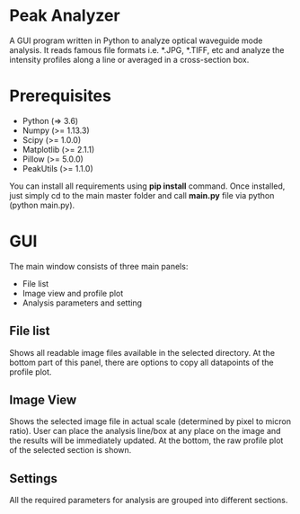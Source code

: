   # Peak Analyzer
  A GUI program written in Python to analyze optical waveguide mode analysis. It reads famous file formats i.e. *.JPG, *.TIFF, etc and analyze the intensity profiles along a line or averaged in a cross-section box.
  
  # Prerequisites
  - Python (=> 3.6)
  - Numpy (>= 1.13.3)
  - Scipy (>= 1.0.0)
  - Matplotlib (>= 2.1.1)
  - Pillow (>= 5.0.0)
  - PeakUtils (>= 1.1.0)
  
  You can install all requirements using **pip install** command. Once installed, just simply cd to the main master folder and call **main.py** file via python (python main.py).
  
  # GUI
  
  The main window consists of three main panels:
  - File list
  - Image view and profile plot
  - Analysis parameters and setting
  
  ## File list
  Shows all readable image files available in the selected directory. At the bottom part of this panel, there are options to copy all datapoints of the profile plot.
  ## Image View
  Shows the selected image file in actual scale (determined by pixel to micron ratio). User can place the analysis line/box at any place on the image and the results will be immediately updated. At the bottom, the raw profile plot of the selected section is shown.
  ## Settings
  All the required parameters for analysis are grouped into different sections.
